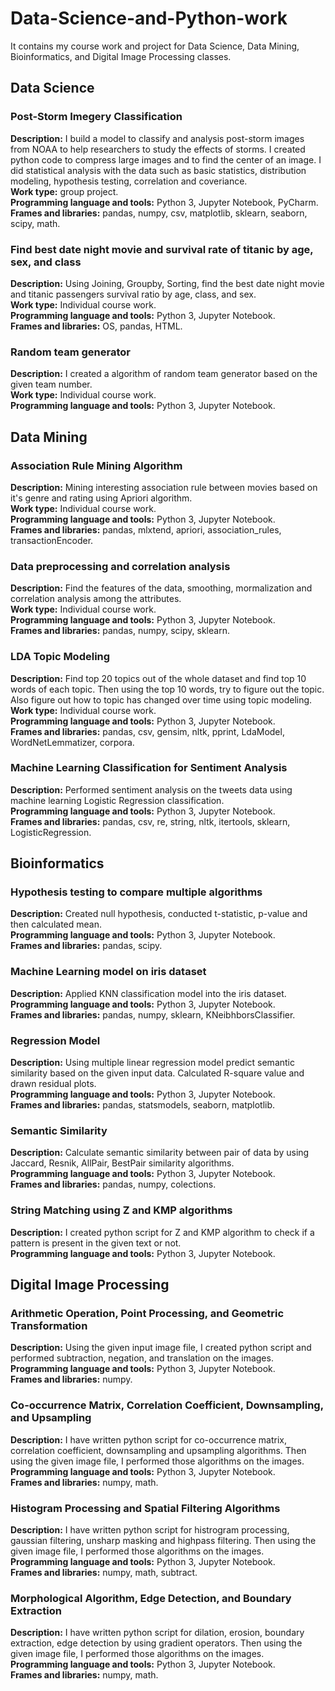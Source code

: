 # Data-Science-and-Python-work
It contains my course work and project for Data Science, Data Mining, Bioinformatics, and Digital Image Processing classes.

## Data Science
### Post-Storm Imegery Classification
**Description:** I build a model to classify and analysis post-storm images from NOAA to help researchers to study the effects of storms. I created python code to compress large images and to find the center of an image. I did statistical analysis with the data such as basic statistics, distribution modeling, hypothesis testing, correlation and coveriance.\
**Work type:** group project.\
**Programming language and tools:** Python 3, Jupyter Notebook, PyCharm.\
**Frames and libraries:** pandas, numpy, csv, matplotlib, sklearn, seaborn, scipy, math.
### Find best date night movie and survival rate of titanic by age, sex, and class
**Description:** Using Joining, Groupby, Sorting, find the best date night movie and titanic passengers survival ratio by age, class, and sex.\
**Work type:** Individual course work.\
**Programming language and tools:** Python 3, Jupyter Notebook.\
**Frames and libraries:** OS, pandas, HTML.
### Random team generator
**Description:** I created a algorithm of random team generator based on the given team number.\
**Work type:** Individual course work.\
**Programming language and tools:** Python 3, Jupyter Notebook.

## Data Mining
### Association Rule Mining Algorithm
**Description:** Mining interesting association rule between movies based on it's genre and rating using Apriori algorithm.\
**Work type:** Individual course work.\
**Programming language and tools:** Python 3, Jupyter Notebook.\
**Frames and libraries:** pandas, mlxtend, apriori, association_rules, transactionEncoder.
### Data preprocessing and correlation analysis
**Description:** Find the features of the data, smoothing, mormalization and correlation analysis among the attributes.\
**Work type:** Individual course work.\
**Programming language and tools:** Python 3, Jupyter Notebook.\
**Frames and libraries:** pandas, numpy, scipy, sklearn.
### LDA Topic Modeling
**Description:** Find top 20 topics out of the whole dataset and find top 10 words of each topic. Then using the top 10 words, try to figure out the topic. Also figure out how to topic has changed over time using topic modeling.\
**Work type:** Individual course work.\
**Programming language and tools:** Python 3, Jupyter Notebook.\
**Frames and libraries:** pandas, csv, gensim, nltk, pprint, LdaModel, WordNetLemmatizer, corpora.
### Machine Learning Classification for Sentiment Analysis
**Description:** Performed sentiment analysis on the tweets data using machine learning Logistic Regression classification.\
**Programming language and tools:** Python 3, Jupyter Notebook.\
**Frames and libraries:** pandas, csv, re, string, nltk, itertools, sklearn, LogisticRegression.

## Bioinformatics
### Hypothesis testing to compare multiple algorithms
**Description:** Created null hypothesis, conducted t-statistic, p-value and then calculated mean.\
**Programming language and tools:** Python 3, Jupyter Notebook.\
**Frames and libraries:** pandas, scipy.
### Machine Learning model on iris dataset
**Description:** Applied KNN classification model into the iris dataset.\
**Programming language and tools:** Python 3, Jupyter Notebook.\
**Frames and libraries:** pandas, numpy, sklearn, KNeibhborsClassifier.
### Regression Model
**Description:** Using multiple linear regression model predict semantic similarity based on the given input data. Calculated R-square value and drawn residual plots.\
**Programming language and tools:** Python 3, Jupyter Notebook.\
**Frames and libraries:** pandas, statsmodels, seaborn, matplotlib.
### Semantic Similarity
**Description:** Calculate semantic similarity between pair of data by using Jaccard, Resnik, AllPair, BestPair similarity algorithms.\
**Programming language and tools:** Python 3, Jupyter Notebook.\
**Frames and libraries:** pandas, numpy, colections.
### String Matching using Z and KMP algorithms
**Description:** I created python script for Z and KMP algorithm to check if a pattern is present in the given text or not.\
**Programming language and tools:** Python 3, Jupyter Notebook.

## Digital Image Processing
### Arithmetic Operation, Point Processing, and Geometric Transformation
**Description:** Using the given input image file, I created python script and performed subtraction, negation, and translation on the images.\
**Programming language and tools:** Python 3, Jupyter Notebook.\
**Frames and libraries:** numpy.
### Co-occurrence Matrix, Correlation Coefficient, Downsampling, and Upsampling
**Description:** I have written python script for co-occurrence matrix, correlation coefficient, downsampling and upsampling algorithms. Then using the given image file, I performed those algorithms on the images.\
**Programming language and tools:** Python 3, Jupyter Notebook.\
**Frames and libraries:** numpy, math.
### Histogram Processing and Spatial Filtering Algorithms
**Description:** I have written python script for histrogram processing, gaussian filtering, unsharp masking and highpass filtering. Then using the given image file, I performed those algorithms on the images.\
**Programming language and tools:** Python 3, Jupyter Notebook.\
**Frames and libraries:** numpy, math, subtract.
### Morphological Algorithm, Edge Detection, and Boundary Extraction
**Description:** I have written python script for dilation, erosion, boundary extraction, edge detection by using gradient operators. Then using the given image file, I performed those algorithms on the images.\
**Programming language and tools:** Python 3, Jupyter Notebook.\
**Frames and libraries:** numpy, math.
